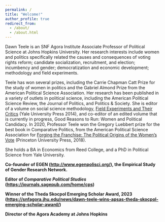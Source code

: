 ```yaml
---
permalink: /
title: "Welcome!"
author_profile: true
redirect_from: 
  - /about/
  - /about.html
---
```


Dawn Teele is an SNF Agora Institute Associate Professor of Political Science at Johns Hopkins University. Her research interests include women and politics specifically related the causes and consequences of voting rights reform; candidate socialization, recruitment, and election; incumbency and gender; democratization and economic development; methodology and field experiments.    

Teele has won several prizes, including the Carrie Chapman Catt Prize for the study of women in politics and the Gabriel Almond Prize from the American Political Science Association. Her research has been published in a variety of outlets in political science, including the American Political Science Review, the Journal of Politics, and Politics & Society. She is editor of a volume on social science methodology, [Field Experiments and Their Critics](https://yalebooks.yale.edu/book/9780300169409/field-experiments-and-their-critics/)  (Yale University Press 2014), and co-editor of an edited volume that is currently in progress, Good Reasons to Run: Women and Political Candidacy. In 2020, Professor Teele won the Gregory Luebbert prize for the best book in Comparative Politics, from the American Political Science Association for [Forging the Franchise: The Political Origins of the Women’s Vote](https://press.princeton.edu/books/hardcover/9780691180267/forging-the-franchise) (Princeton University Press, 2018).

She holds a BA in Economics from Reed College, and a PhD in Political Science from Yale University.

**Co-founder of EGEN (http://www.egenpolisci.org/), the Empirical Study of Gender Research Network.**

**Editor of *Comparative Political Studies* (https://journals.sagepub.com/home/cps)**

**Winner of the Theda Skocpol Emerging Scholar Award, 2023 (https://snfagora.jhu.edu/news/dawn-teele-wins-apsas-theda-skocpol-emerging-scholar-award/)**

**Director of the Agora Academy at Johns Hopkins**
